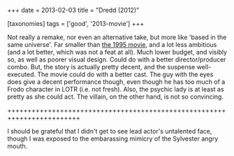 +++
date = 2013-02-03
title = "Dredd (2012)"

[taxonomies]
tags = ['good', '2013-movie']
+++

Not really a remake, nor even an alternative take, but more like \'based
in the same universe\'. Far smaller than [the 1995 movie], and a lot
less ambitious (and a lot better, which was not a feat at all). Much
lower budget, and visibly so, as well as poorer visual design. Could do
with a better director/producer combo. But, the story is actually pretty
decent, and the suspense well-executed. The movie could do with a better
cast. The guy with the eyes does give a decent performance though, even
though he has too much of a Frodo character in LOTR (i.e. not fresh).
Also, the psychic lady is at least as pretty as she could act. The
villain, on the other hand, is not so convincing.

++++++++++++++++++++++++++++++++++++++++++++++++++++++++++++++++++++++++

I should be grateful that I didn\'t get to see lead actor\'s untalented
face, though I was exposed to the embarassing mimicry of the Sylvester
angry mouth.

  [the 1995 movie]: http://movies.tshepang.net/judge-dredd-1995
